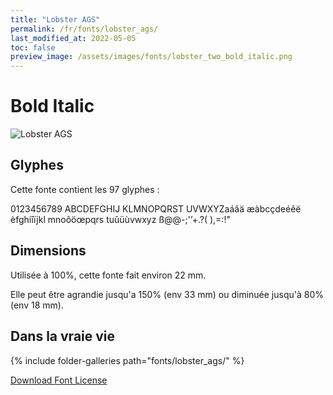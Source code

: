 ```yaml
---
title: "Lobster AGS"
permalink: /fr/fonts/lobster_ags/
last_modified_at: 2022-05-05
toc: false
preview_image: /assets/images/fonts/lobster_two_bold_italic.png
---
```

# Bold Italic
![Lobster AGS](/assets/images/fonts/lobster_two_bold_italic.png)

## Glyphes

Cette fonte contient les 97 glyphes :


0123456789
ABCDEFGHIJ
KLMNOPQRST
UVWXYZaáâä
æàbcçdeéêë
èfghiîïjkl
mnoôöœpqrs
tuûüùvwxyz
ß@@-;'’+.?(
),=:!"

## Dimensions

Utilisée à 100%, cette fonte fait environ 22 mm.

Elle peut être agrandie jusqu'a 150% (env 33 mm) ou diminuée jusqu'à 80% (env  18 mm).

## Dans la vraie vie
{% include folder-galleries path="fonts/lobster_ags/" %}

[Download Font License](https://github.com/inkstitch/inkstitch/tree/main/fonts/lobster_AGS/LICENSE)
